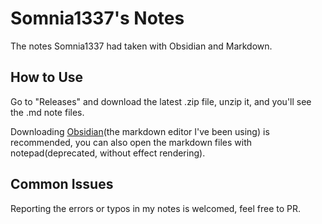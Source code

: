 # Somnia1337's Notes

The notes Somnia1337 had taken with Obsidian and Markdown.

## How to Use

Go to "Releases" and download the latest .zip file, unzip it, and you'll see the .md note files.

Downloading [Obsidian](https://obsidian.md/)(the markdown editor I've been using) is recommended, you can also open the markdown files with notepad(deprecated, without effect rendering).

## Common Issues

Reporting the errors or typos in my notes is welcomed, feel free to PR.
